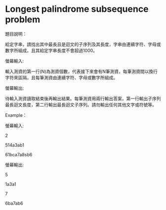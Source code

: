 # Longest palindrome subsequence problem
題目說明：

給定字串，請找出其中最長且是迴文的子序列及其長度，字串由連續字符、字母或數字所組成，且其給定字串長度不會超過1000。

螢幕輸入:

輸入測資的第一行(N)為測資個數，代表接下來會有N筆測資，每筆測資間以換行字符來區隔，且每筆測資由連續字符、字母或數字所組成。

螢幕輸出:

待輸入測資讀取結束後再輸出結果。每筆測資用兩行輸出答案，第一行輸出子序列最長迴文長度，第二行輸出最長迴文子序列。請勿輸出任何其他文字或符號等。

Example：

螢幕輸入:

2

514a3ab1

61bca7a8sb6

螢幕輸出:

5

1a3a1

7

6ba7ab6
